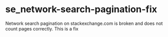 # se_network-search-pagination-fix
Network search pagination on stackexchange.com is broken and does not count pages correctly. This is a fix
